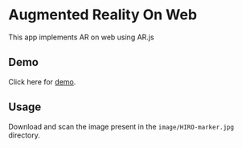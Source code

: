# Augmented Reality On Web

This app implements AR on web using AR.js

## Demo

Click here for [demo](https://link).

## Usage

Download and scan the image present in the `image/HIRO-marker.jpg` directory.
